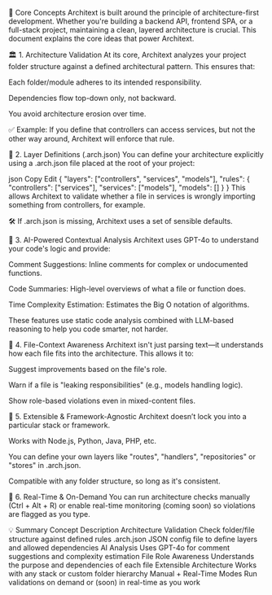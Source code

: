 🧠 Core Concepts
Architext is built around the principle of architecture-first development. Whether you're building a backend API, frontend SPA, or a full-stack project, maintaining a clean, layered architecture is crucial. This document explains the core ideas that power Architext.

🏛️ 1. Architecture Validation
At its core, Architext analyzes your project folder structure against a defined architectural pattern. This ensures that:

Each folder/module adheres to its intended responsibility.

Dependencies flow top-down only, not backward.

You avoid architecture erosion over time.

✅ Example:
If you define that controllers can access services, but not the other way around, Architext will enforce that rule.

🧩 2. Layer Definitions (.arch.json)
You can define your architecture explicitly using a .arch.json file placed at the root of your project:

json
Copy
Edit
{
  "layers": ["controllers", "services", "models"],
  "rules": {
    "controllers": ["services"],
    "services": ["models"],
    "models": []
  }
}
This allows Architext to validate whether a file in services is wrongly importing something from controllers, for example.

🛠 If .arch.json is missing, Architext uses a set of sensible defaults.

🤖 3. AI-Powered Contextual Analysis
Architext uses GPT-4o to understand your code's logic and provide:

Comment Suggestions: Inline comments for complex or undocumented functions.

Code Summaries: High-level overviews of what a file or function does.

Time Complexity Estimation: Estimates the Big O notation of algorithms.

These features use static code analysis combined with LLM-based reasoning to help you code smarter, not harder.

📂 4. File-Context Awareness
Architext isn't just parsing text—it understands how each file fits into the architecture. This allows it to:

Suggest improvements based on the file's role.

Warn if a file is "leaking responsibilities" (e.g., models handling logic).

Show role-based violations even in mixed-content files.

🧠 5. Extensible & Framework-Agnostic
Architext doesn’t lock you into a particular stack or framework.

Works with Node.js, Python, Java, PHP, etc.

You can define your own layers like "routes", "handlers", "repositories" or "stores" in .arch.json.

Compatible with any folder structure, so long as it's consistent.

🔄 6. Real-Time & On-Demand
You can run architecture checks manually (Ctrl + Alt + R) or enable real-time monitoring (coming soon) so violations are flagged as you type.

💡 Summary
Concept	Description
Architecture Validation	Check folder/file structure against defined rules
.arch.json	JSON config file to define layers and allowed dependencies
AI Analysis	Uses GPT-4o for comment suggestions and complexity estimation
File Role Awareness	Understands the purpose and dependencies of each file
Extensible Architecture	Works with any stack or custom folder hierarchy
Manual + Real-Time Modes	Run validations on demand or (soon) in real-time as you work

